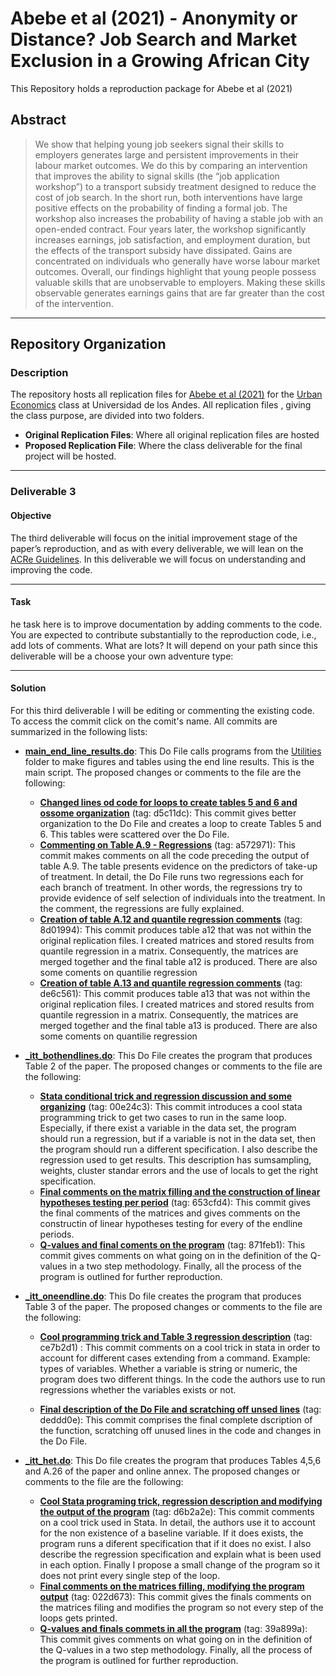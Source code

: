 # Abebe et al (2021) - Anonymity or Distance? Job Search and  Market Exclusion in a Growing African City

This Repository holds a reproduction package for Abebe et al (2021)

## Abstract

> We show that helping young job seekers signal their skills to employers generates large and persistent improvements in their labour market outcomes. We do this by comparing an intervention that improves the ability to signal skills (the “job application workshop”) to a transport subsidy treatment designed to reduce the cost of job search. In the short run, both interventions have large positive effects on the probability of finding a formal job. The workshop also increases the probability of having a stable job with an open-ended contract. Four years later, the workshop significantly increases earnings, job satisfaction, and employment duration, but the effects of the transport subsidy have dissipated. Gains are concentrated on individuals who generally have worse labour market outcomes. Overall, our findings highlight that young people possess valuable skills that are unobservable to employers. Making these skills observable generates earnings gains that are far greater than the cost of the intervention.

---
## Repository Organization
### Description

The repository hosts all replication files for [Abebe et al (2021)](https://academic.oup.com/restud/article-abstract/88/3/1279/5912023) for the [Urban Economics](https://ignaciomsarmiento.github.io/teaching/Urban/2022/Urban.html) class at Universidad de los Andes. All replication files , giving the class purpose, are divided into two folders.

* **Original Replication Files**: Where all original replication files are hosted
* **Proposed Replication File**: Where the class deliverable for the final project will be hosted.

***

### Deliverable 3
#### Objective
The third deliverable will focus on the initial improvement stage of the paper’s reproduction, and as with every deliverable, we will lean on the [ACRe Guidelines](https://bitss.github.io/ACRE/improvements.html). In this deliverable we will focus on understanding and improving the code.

***

#### Task
he task here is to improve documentation by adding comments to the code. You are expected to contribute substantially to the reproduction code, i.e., add lots of comments. What are lots? It will depend on your path since this deliverable will be a choose your own adventure type:

****

#### Solution
For this third deliverable I will be editing or commenting the existing code. To access the commit click on the comit's name. All commits are summarized in the following lists:

* **[main_end_line_results.do](https://github.com/jorgeluis8ar/Revised-reproduction-package-for-Abebe-et-al-2021/blob/main/Proposed%20Replication%20File/do/main_endline_results.do)**: This Do File calls programs from the [Utilities](https://github.com/jorgeluis8ar/Revised-reproduction-package-for-Abebe-et-al-2021/tree/main/Proposed%20Replication%20File/utilities) folder to make figures and tables using the end line results. This is the main script. The proposed changes or comments to the file are the following:

    + **[Changed lines od code for loops to create tables 5 and 6 and ossome organization](https://github.com/jorgeluis8ar/Revised-reproduction-package-for-Abebe-et-al-2021/commit/d5c11dcb7b29ba319e42c9d09c46756ca05923f4)** (tag: d5c11dc): This commit gives better organization to the Do File and creates a loop to create Tables 5 and 6. This tables were scattered over the Do File.
    + **[Commenting on Table A.9 - Regressions](https://github.com/jorgeluis8ar/Revised-reproduction-package-for-Abebe-et-al-2021/commit/a572971f09dbdd7fecb0b114e18fbccaf0c7d5d7)** (tag: a572971): This commit makes comments on all the code preceding the output of table A.9. The table presents evidence on the predictors of take-up of treatment. In detail, the Do File runs two regressions each for each branch of treatment. In other words, the regressions try to provide evidence of self selection of individuals into the treatment. In the comment, the regressions are fully explained.
    + **[Creation of table A.12 and quantile regression comments](https://github.com/jorgeluis8ar/Revised-reproduction-package-for-Abebe-et-al-2021/commit/8d01994ec7aae7555512a7db8c3aa07e08492e41)** (tag: 8d01994): This commit produces table a12 that was not within the original replication files. I created matrices and stored results from quantile regression in a matrix. Consequently, the matrices are merged together and the final table a12 is produced. There are also some coments on quantilie regression
    + **[Creation of table A.13 and quantile regression comments](https://github.com/jorgeluis8ar/Revised-reproduction-package-for-Abebe-et-al-2021/commit/de6c56101850e92d42a961a6d413bd8c84734601)** (tag: de6c561): This commit produces table a13 that was not within the original replication files. I created matrices and stored results from quantile regression in a matrix. Consequently, the matrices are merged together and the final table a13 is produced. There are also some coments on quantilie regression

* **[_itt_bothendlines.do](https://github.com/jorgeluis8ar/Revised-reproduction-package-for-Abebe-et-al-2021/blob/main/Proposed%20Replication%20File/utilities/_itt_bothendlines.do)**: This Do File creates the program that produces Table 2 of the paper. The proposed changes or comments to the file are the following:

    + **[Stata conditional trick and regression discussion and some organizing](https://github.com/jorgeluis8ar/Revised-reproduction-package-for-Abebe-et-al-2021/commit/00e24c30c18470bd7ba3a671a93adb63077e9afe)** (tag: 00e24c3): This commit introduces a cool stata programming trick to get two cases to run in the same loop. Especially, if there exist a variable in the data set, the program should run a regression, but if a variable is not in the data set, then the program should run a different specification.  I also describe the regression used to get results. This description has sumsampling, weights, cluster standar errors and the use of locals to get the right specification.
    + **[Final comments on the matrix filling and the construction of linear hypotheses testing per period](https://github.com/jorgeluis8ar/Revised-reproduction-package-for-Abebe-et-al-2021/commit/653cfd44a4b794d232ddeaa8e165691c94b2622e)** (tag: 653cfd4): This commit gives the final comments of the matrices and gives comments on the constructin of linear hypotheses testing for every of the endline periods.
    + **[Q-values and final coments on the program](https://github.com/jorgeluis8ar/Revised-reproduction-package-for-Abebe-et-al-2021/commit/871feb1a4f6ccdebbcbd5250ddb309804220a147)** (tag: 871feb1): This commit gives comments on what going on in the definition of the Q-values in a two step methodology. Finally, all the process of the program is outlined for further reproduction.

* **[\_itt_oneendline.do](https://github.com/jorgeluis8ar/Revised-reproduction-package-for-Abebe-et-al-2021/blob/main/Proposed%20Replication%20File/utilities/_itt_oneendline.do)**: This Do file creates the program that produces Table 3 of the paper. The proposed changes or comments to the file are the following:
    + **[Cool programming trick and Table 3 regression description](https://github.com/jorgeluis8ar/Revised-reproduction-package-for-Abebe-et-al-2021/commit/ce7b2d1546f0be8c1006b62b1fcb8fa08944bc8f)**  (tag: ce7b2d1) : This commit comments on a cool trick in stata in order to account for different cases extending from a command. Example: types of variables. Whether a variable is string or numeric, the program does two different things. In the code the authors use to run regressions whether the variables exists or not.

    + **[Final description of the Do File and scratching off unsed lines](https://github.com/jorgeluis8ar/Revised-reproduction-package-for-Abebe-et-al-2021/commit/deddd0e0e7c3b0dc6bd1a2ce24abf29283bc6d8e)** (tag: deddd0e): This commit comprises the final complete dscription of the function, scratching off unused lines in the code and changes in the Do File. 
    
* **[\_itt_het.do](https://github.com/jorgeluis8ar/Revised-reproduction-package-for-Abebe-et-al-2021/blob/main/Proposed%20Replication%20File/utilities/_itt_het.do)**: This Do file creates the program that produces Tables 4,5,6 and A.26 of the paper and online annex. The proposed changes or comments to the file are the following:
    + **[Cool Stata programing trick, regression description and modifying the output of the program](https://github.com/jorgeluis8ar/Revised-reproduction-package-for-Abebe-et-al-2021/commit/d6b2a2e8158fab04975ec35186ddacc6c33c7357)** (tag: d6b2a2e):  This commit comments on a cool trick used in Stata. In detail, the authors use it to account for the non existence of a baseline variable. If it does exists, the program runs a diferent specification that if it does no exist. I also describe the regression specification and explain what is been used in each option. Finally I propose a small change of the program so it does not print every single step of the loop.
    + **[Final comments on the matrices filling, modifying the program output](https://github.com/jorgeluis8ar/Revised-reproduction-package-for-Abebe-et-al-2021/commit/022d67398d62c3d46974c861532ff0fa189ca29a)** (tag: 022d673): This commit gives the finals comments on the matrices filing and modifies the program so not every step of the loops gets printed.
    + **[Q-values and finals commets in all the program](https://github.com/jorgeluis8ar/Revised-reproduction-package-for-Abebe-et-al-2021/commit/39a899a7236ea5c4388241921f426cc96647fd73)** (tag: 39a899a): This commit gives comments on what going on in the definition of the Q-values in a two step methodology. Finally, all the process of the program is outlined for further reproduction.

